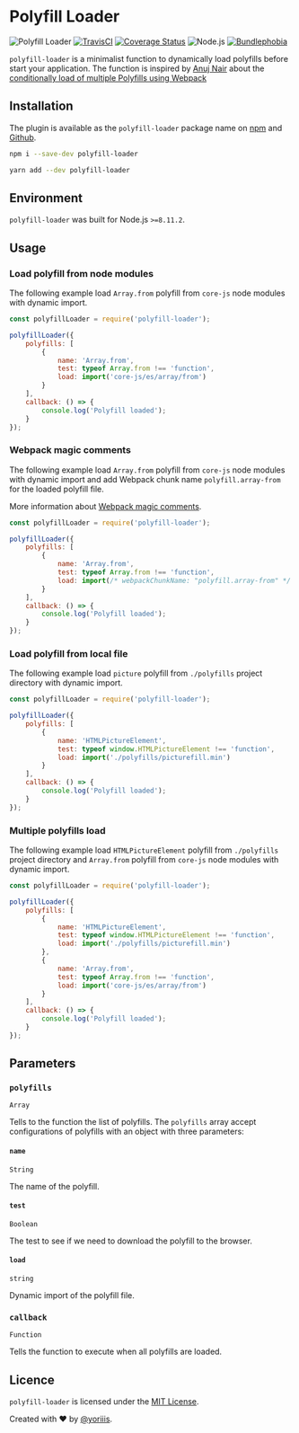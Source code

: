 # Polyfill Loader

![Polyfill Loader](https://img.shields.io/badge/polyfill--loader-v1.0.0-546e7a.svg?style=for-the-badge) [![TravisCI](https://img.shields.io/travis/com/yoriiis/polyfill-loader/master?style=for-the-badge)](https://travis-ci.com/yoriiis/polyfill-loader) [![Coverage Status](https://img.shields.io/coveralls/github/yoriiis/polyfill-loader?style=for-the-badge)](https://coveralls.io/github/yoriiis/polyfill-loader?branch=master) ![Node.js](https://img.shields.io/node/v/polyfill-loader?style=for-the-badge) [![Bundlephobia](https://img.shields.io/bundlephobia/minzip/polyfill-loader?style=for-the-badge)](https://bundlephobia.com/result?p=polyfill-loader@latest)

`polyfill-loader` is a minimalist function to dynamically load polyfills before start your application. The function is inspired by [Anuj Nair](https://github.com/AnujRNair/) about the [conditionally load of multiple Polyfills using Webpack](https://anujnair.com/blog/13-conditionally-load-multiple-polyfills-using-webpack-promises-and-code-splitting)

## Installation

The plugin is available as the `polyfill-loader` package name on [npm](https://www.npmjs.com/package/polyfill-loader) and [Github](https://github.com/yoriiis/polyfill-loader).

```bash
npm i --save-dev polyfill-loader
```

```bash
yarn add --dev polyfill-loader
```

## Environment

`polyfill-loader` was built for Node.js `>=8.11.2`.

## Usage

### Load polyfill from node modules

The following example load `Array.from` polyfill from `core-js` node modules with dynamic import.

```javascript
const polyfillLoader = require('polyfill-loader');

polyfillLoader({
    polyfills: [
        {
            name: 'Array.from',
            test: typeof Array.from !== 'function',
            load: import('core-js/es/array/from')
        }
    ],
    callback: () => {
        console.log('Polyfill loaded');
    }
});
```

### Webpack magic comments

The following example load `Array.from` polyfill from `core-js` node modules with dynamic import and add Webpack chunk name `polyfill.array-from` for the loaded polyfill file.

More information about [Webpack magic comments](https://webpack.js.org/api/module-methods/#magic-comments).

```javascript
const polyfillLoader = require('polyfill-loader');

polyfillLoader({
    polyfills: [
        {
            name: 'Array.from',
            test: typeof Array.from !== 'function',
            load: import(/* webpackChunkName: "polyfill.array-from" */ 'core-js/es/array/from')
        }
    ],
    callback: () => {
        console.log('Polyfill loaded');
    }
});
```

### Load polyfill from local file

The following example load `picture` polyfill from `./polyfills` project directory with dynamic import.

```javascript
const polyfillLoader = require('polyfill-loader');

polyfillLoader({
    polyfills: [
        {
            name: 'HTMLPictureElement',
            test: typeof window.HTMLPictureElement !== 'function',
            load: import('./polyfills/picturefill.min')
        }
    ],
    callback: () => {
        console.log('Polyfill loaded');
    }
});
```

### Multiple polyfills load

The following example load `HTMLPictureElement` polyfill from `./polyfills` project directory and `Array.from` polyfill from `core-js` node modules with dynamic import.

```javascript
const polyfillLoader = require('polyfill-loader');

polyfillLoader({
    polyfills: [
        {
            name: 'HTMLPictureElement',
            test: typeof window.HTMLPictureElement !== 'function',
            load: import('./polyfills/picturefill.min')
        },
        {
            name: 'Array.from',
            test: typeof Array.from !== 'function',
            load: import('core-js/es/array/from')
        }
    ],
    callback: () => {
        console.log('Polyfill loaded');
    }
});
```

## Parameters

### `polyfills`

`Array`

Tells to the function the list of polyfills. The `polyfills` array accept configurations of polyfills with an object with three parameters:

#### `name`

`String`

The name of the polyfill.

#### `test`

`Boolean`

The test to see if we need to download the polyfill to the browser.

#### `load`

`string`

Dynamic import of the polyfill file.

### `callback`

`Function`

Tells the function to execute when all polyfills are loaded.

## Licence

`polyfill-loader` is licensed under the [MIT License](http://opensource.org/licenses/MIT).

Created with ♥ by [@yoriiis](http://github.com/yoriiis).
